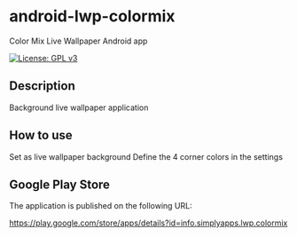 # android-lwp-colormix

Color Mix Live Wallpaper Android app

[![License: GPL v3](https://img.shields.io/badge/License-GPLv3-blue.svg)](https://www.gnu.org/licenses/gpl-3.0)

## Description

Background live wallpaper application

## How to use

Set as live wallpaper background
Define the 4 corner colors in the settings

## Google Play Store

The application is published on the following URL:

https://play.google.com/store/apps/details?id=info.simplyapps.lwp.colormix
